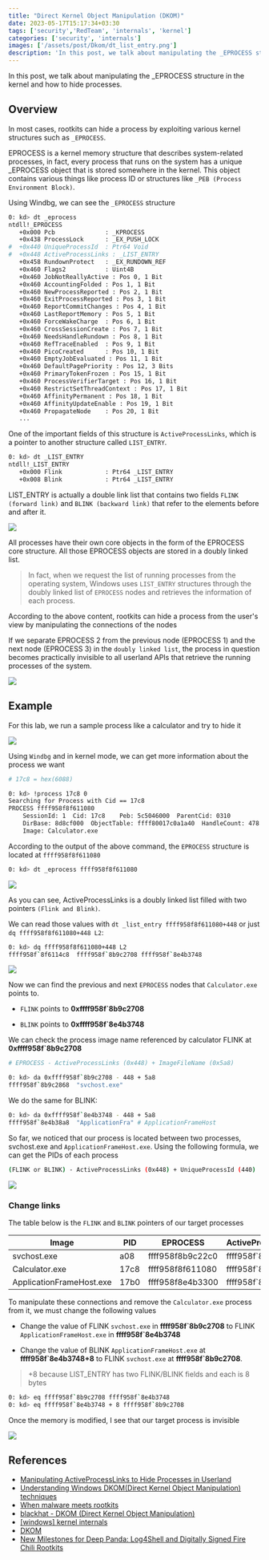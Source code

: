 ```yaml
---
title: "Direct Kernel Object Manipulation (DKOM)"
date: 2023-05-17T15:17:34+03:30
tags: ['security','RedTeam', 'internals', 'kernel']
categories: ['security', 'internals']
images: ['/assets/post/Dkom/dt_list_entry.png']
description: 'In this post, we talk about manipulating the _EPROCESS structure in the kernel and how to hide processes.'
---
```


In this post, we talk about manipulating the _EPROCESS structure in the kernel and how to hide processes.

## Overview

In most cases, rootkits can hide a process by exploiting various kernel structures such as `_EPROCESS`.

EPROCESS is a kernel memory structure that describes system-related processes, in fact, every process that runs on the system has a unique _EPROCESS object that is stored somewhere in the kernel.
This object contains various things like process ID or structures like `_PEB (Process Environment Block)`.

Using Windbg, we can see the `_EPROCESS` structure

```bash
0: kd> dt _eprocess
ntdll!_EPROCESS
   +0x000 Pcb              : _KPROCESS
   +0x438 ProcessLock      : _EX_PUSH_LOCK
#  +0x440 UniqueProcessId  : Ptr64 Void
#  +0x448 ActiveProcessLinks : _LIST_ENTRY
   +0x458 RundownProtect   : _EX_RUNDOWN_REF
   +0x460 Flags2           : Uint4B
   +0x460 JobNotReallyActive : Pos 0, 1 Bit
   +0x460 AccountingFolded : Pos 1, 1 Bit
   +0x460 NewProcessReported : Pos 2, 1 Bit
   +0x460 ExitProcessReported : Pos 3, 1 Bit
   +0x460 ReportCommitChanges : Pos 4, 1 Bit
   +0x460 LastReportMemory : Pos 5, 1 Bit
   +0x460 ForceWakeCharge  : Pos 6, 1 Bit
   +0x460 CrossSessionCreate : Pos 7, 1 Bit
   +0x460 NeedsHandleRundown : Pos 8, 1 Bit
   +0x460 RefTraceEnabled  : Pos 9, 1 Bit
   +0x460 PicoCreated      : Pos 10, 1 Bit
   +0x460 EmptyJobEvaluated : Pos 11, 1 Bit
   +0x460 DefaultPagePriority : Pos 12, 3 Bits
   +0x460 PrimaryTokenFrozen : Pos 15, 1 Bit
   +0x460 ProcessVerifierTarget : Pos 16, 1 Bit
   +0x460 RestrictSetThreadContext : Pos 17, 1 Bit
   +0x460 AffinityPermanent : Pos 18, 1 Bit
   +0x460 AffinityUpdateEnable : Pos 19, 1 Bit
   +0x460 PropagateNode    : Pos 20, 1 Bit
   ...
```

One of the important fields of this structure is `ActiveProcessLinks`, which is a pointer to another structure called `LIST_ENTRY`.

```bash
0: kd> dt _LIST_ENTRY
ntdll!_LIST_ENTRY
   +0x000 Flink            : Ptr64 _LIST_ENTRY
   +0x008 Blink            : Ptr64 _LIST_ENTRY
```

LIST_ENTRY is actually a double link list that contains two fields `FLINK (forward link)` and `BLINK (backward link)` that refer to the elements before and after it.

![](/assets/post/Dkom/list_entry.png)

All processes have their own core objects in the form of the EPROCESS core structure. All those EPROCESS objects are stored in a doubly linked list.

> In fact, when we request the list of running processes from the operating system, Windows uses `LIST_ENTRY` structures through the doubly linked list of `EPROCESS` nodes and retrieves the information of each process.

According to the above content, rootkits can hide a process from the user's view by manipulating the connections of the nodes

If we separate EPROCESS 2 from the previous node (EPROCESS 1) and the next node (EPROCESS 3) in the `doubly linked list`, the process in question becomes practically invisible to all userland APIs that retrieve the running processes of the system.

![](/assets/post/Dkom/change.jpeg)

## Example

For this lab, we run a sample process like a calculator and try to hide it

![](/assets/post/Dkom/process.png)

Using `Windbg` and in kernel mode, we can get more information about the process we want

```bash
# 17c8 = hex(6088)

0: kd> !process 17c8 0
Searching for Process with Cid == 17c8
PROCESS ffff958f8f611080
    SessionId: 1  Cid: 17c8    Peb: 5c5046000  ParentCid: 0310
    DirBase: 8d8cf000  ObjectTable: ffff80017c0a1a40  HandleCount: 478.
    Image: Calculator.exe

```

According to the output of the above command, the `EPROCESS` structure is located at `ffff958f8f611080`

```bash
0: kd> dt _eprocess ffff958f8f611080
```
![](/assets/post/Dkom/dt_eprocess.png)

As you can see, ActiveProcessLinks is a doubly linked list filled with two pointers `(Flink and Blink)`.

We can read those values with `dt _list_entry ffff958f8f611080+448` or just `dq ffff958f8f611080+448 L2`:

```bash
0: kd> dq ffff958f8f611080+448 L2
ffff958f`8f6114c8  ffff958f`8b9c2708 ffff958f`8e4b3748
```

![](/assets/post/Dkom/dt_list_entry.png)

Now we can find the previous and next `EPROCESS` nodes that `Calculator.exe` points to.

* `FLINK` points to **0xffff958f\`8b9c2708**

* `BLINK` points to **0xffff958f\`8e4b3748**

We can check the process image name referenced by calculator FLINK at **0xffff958f\`8b9c2708**

```bash
# EPROCESS - ActiveProcessLinks (0x448) + ImageFileName (0x5a8)

0: kd> da 0xffff958f`8b9c2708 - 448 + 5a8
ffff958f`8b9c2868  "svchost.exe"
```

We do the same for BLINK:

```bash
0: kd> da 0xffff958f`8e4b3748 - 448 + 5a8
ffff958f`8e4b38a8  "ApplicationFra" # ApplicationFrameHost
```

So far, we noticed that our process is located between two processes, svchost.exe and `ApplicationFrameHost.exe`.
Using the following formula, we can get the PIDs of each process

```bash
(FLINK or BLINK) - ActiveProcessLinks (0x448) + UniqueProcessId (440)
```

![](/assets/post/Dkom/pids.png)

### Change links

The table below is the `FLINK` and `BLINK` pointers of our target processes

| Image | PID | EPROCESS | ActiveProcessLinks | Flink | Blink |
| ----- | --- | -------- | ------------------ | ----- | ----- |
| svchost.exe | a08 | ffff958f8b9c22c0 | ffff958f`8b9c2708 | ffff958f`8b9a3508 | ffff958f`8f6114c8 |
| Calculator.exe | 17c8 | ffff958f8f611080 | ffff958f`8f6114c8 | 0xffff958f`8b9c2708 | 0xffff958f`8e4b3748 |
| ApplicationFrameHost.exe | 17b0 | ffff958f8e4b3300 | ffff958f`8e4b3748 | 0xffff958f`8f6114c8 | 0xffff958f`8e4be4c8  |

To manipulate these connections and remove the `Calculator.exe` process from it, we must change the following values

* Change the value of FLINK `svchost.exe` in **ffff958f\`‍8b9c2708** to FLINK `ApplicationFrameHost.exe` in **ffff958f\`8e4b3748**

* Change the value of BLINK `ApplicationFrameHost.exe` at **ffff958f\`8e4b3748+8** to FLINK `svchost.exe` at **ffff958f\`8b9c2708**.

> +8 because LIST_ENTRY has two FLINK/BLINK fields and each is 8 bytes

```bash
0: kd> eq ffff958f`8b9c2708 ffff958f`8e4b3748
0: kd> eq ffff958f`8e4b3748 + 8 ffff958f`8b9c2708
```

Once the memory is modified, I see that our target process is invisible

![](/assets/post/Dkom/hide.png)

## References

* [Manipulating ActiveProcessLinks to Hide Processes in Userland](https://www.ired.team/miscellaneous-reversing-forensics/windows-kernel-internals/manipulating-activeprocesslinks-to-unlink-processes-in-userland)
* [Understanding Windows DKOM(Direct Kernel Object Manipulation) techniques](https://nixhacker.com/understanding-windows-dkom-direct-kernel-object-manipulation-attacks-eprocess/)
* [When malware meets rootkits](https://www.virusbulletin.com/virusbulletin/2005/12/when-malware-meets-rootkits/)
* [blackhat - DKOM (Direct Kernel Object Manipulation)](https://www.blackhat.com/presentations/win-usa-04/bh-win-04-butler.pdf)
* [[windows] kernel internals](https://www.matteomalvica.com/minutes/windows_kernel/)
* [DKOM](https://www.cnblogs.com/houhaibushihai/p/10457338.html)
* [New Milestones for Deep Panda: Log4Shell and Digitally Signed Fire Chili Rootkits](https://www.fortinet.com/blog/threat-research/deep-panda-log4shell-fire-chili-rootkits)